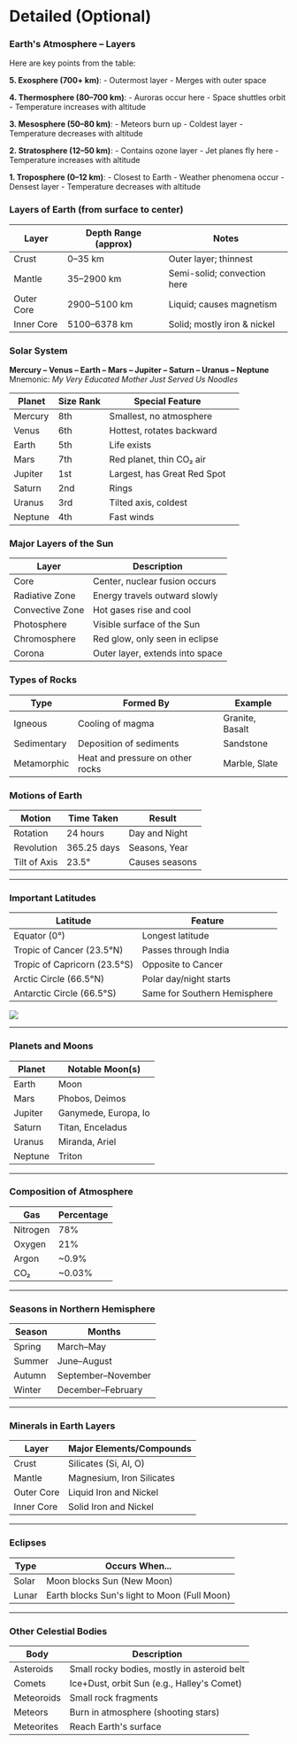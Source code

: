 
# Detailed (Optional)
### **Earth's Atmosphere – Layers**

Here are key points from the table:

**5. Exosphere (700+ km)**:
    - Outermost layer
    - Merges with outer space
        
**4. Thermosphere (80–700 km)**:
    - Auroras occur here
    - Space shuttles orbit
    - Temperature increases with altitude
        
**3. Mesosphere (50–80 km)**:
    - Meteors burn up
    - Coldest layer
    - Temperature decreases with altitude
        
**2. Stratosphere (12–50 km)**:
    - Contains ozone layer
    - Jet planes fly here
    - Temperature increases with altitude
        
**1. Troposphere (0–12 km)**:
    - Closest to Earth
    - Weather phenomena occur
    - Densest layer
    - Temperature decreases with altitude



### **Layers of Earth (from surface to center)**

| Layer      | Depth Range (approx) | Notes                       |
| ---------- | -------------------- | --------------------------- |
| Crust      | 0–35 km              | Outer layer; thinnest       |
| Mantle     | 35–2900 km           | Semi-solid; convection here |
| Outer Core | 2900–5100 km         | Liquid; causes magnetism    |
| Inner Core | 5100–6378 km         | Solid; mostly iron & nickel |

### **Solar System**

**Mercury – Venus – Earth – Mars – Jupiter – Saturn – Uranus – Neptune**  
Mnemonic: _My Very Educated Mother Just Served Us Noodles_

| Planet  | Size Rank | Special Feature             |     |
| ------- | --------- | --------------------------- | --- |
| Mercury | 8th       | Smallest, no atmosphere     |     |
| Venus   | 6th       | Hottest, rotates backward   |     |
| Earth   | 5th       | Life exists                 |     |
| Mars    | 7th       | Red planet, thin CO₂ air    |     |
| Jupiter | 1st       | Largest, has Great Red Spot |     |
| Saturn  | 2nd       | Rings                       |     |
| Uranus  | 3rd       | Tilted axis, coldest        |     |
| Neptune | 4th       | Fast winds                  |     |

### **Major Layers of the Sun**

|Layer|Description|
|---|---|
|Core|Center, nuclear fusion occurs|
|Radiative Zone|Energy travels outward slowly|
|Convective Zone|Hot gases rise and cool|
|Photosphere|Visible surface of the Sun|
|Chromosphere|Red glow, only seen in eclipse|
|Corona|Outer layer, extends into space|

### **Types of Rocks**

| Type        | Formed By                        | Example         |
| ----------- | -------------------------------- | --------------- |
| Igneous     | Cooling of magma                 | Granite, Basalt |
| Sedimentary | Deposition of sediments          | Sandstone       |
| Metamorphic | Heat and pressure on other rocks | Marble, Slate   |


### **Motions of Earth**

|Motion|Time Taken|Result|
|---|---|---|
|Rotation|24 hours|Day and Night|
|Revolution|365.25 days|Seasons, Year|
|Tilt of Axis|23.5°|Causes seasons|

---

### **Important Latitudes**

|Latitude|Feature|
|---|---|
|Equator (0°)|Longest latitude|
|Tropic of Cancer (23.5°N)|Passes through India|
|Tropic of Capricorn (23.5°S)|Opposite to Cancer|
|Arctic Circle (66.5°N)|Polar day/night starts|
|Antarctic Circle (66.5°S)|Same for Southern Hemisphere|


![](https://cn.edurev.in/ApplicationImages/Temp/16459422_300e2eef-62ed-4813-86fa-0140a0da02ae_lg.png?w=400&dpr=2.6)

---

### **Planets and Moons**

|Planet|Notable Moon(s)|
|---|---|
|Earth|Moon|
|Mars|Phobos, Deimos|
|Jupiter|Ganymede, Europa, Io|
|Saturn|Titan, Enceladus|
|Uranus|Miranda, Ariel|
|Neptune|Triton|

---

### **Composition of Atmosphere**

|Gas|Percentage|
|---|---|
|Nitrogen|78%|
|Oxygen|21%|
|Argon|~0.9%|
|CO₂|~0.03%|

---

### **Seasons in Northern Hemisphere**

|Season|Months|
|---|---|
|Spring|March–May|
|Summer|June–August|
|Autumn|September–November|
|Winter|December–February|

---

### **Minerals in Earth Layers**

|Layer|Major Elements/Compounds|
|---|---|
|Crust|Silicates (Si, Al, O)|
|Mantle|Magnesium, Iron Silicates|
|Outer Core|Liquid Iron and Nickel|
|Inner Core|Solid Iron and Nickel|

---

### **Eclipses**

|Type|Occurs When...|
|---|---|
|Solar|Moon blocks Sun (New Moon)|
|Lunar|Earth blocks Sun's light to Moon (Full Moon)|

---

### **Other Celestial Bodies**

| Body       | Description                                 |
| ---------- | ------------------------------------------- |
| Asteroids  | Small rocky bodies, mostly in asteroid belt |
| Comets     | Ice+Dust, orbit Sun (e.g., Halley's Comet)  |
| Meteoroids | Small rock fragments                        |
| Meteors    | Burn in atmosphere (shooting stars)         |
| Meteorites | Reach Earth's surface                       |
